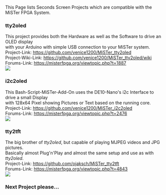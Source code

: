 This Page lists Seconds Screen Projects which are compatible with the MiSTer FPGA System.

### tty2oled  
This project provides both the Hardware as well as the Software to drive an OLED display   
with your Arduino with simple USB connection to your MiSTer system.  
Project-Link: https://github.com/venice1200/MiSTer_tty2oled  
Project-Wiki-Link: https://github.com/venice1200/MiSTer_tty2oled/wiki  
Forums-Link: https://misterfpga.org/viewtopic.php?t=1887  
<img src = https://github.com/venice1200/MiSTer_tty2oled/blob/main/Pictures/tty2oled_video.gif>  
  
### i2c2oled
This Bash-Script-MiSTer-Add-On uses the DE10-Nano's i2c Interface to drive a small Display  
with 128x64 Pixel showing Pictures or Text based on the running core.  
Project-Link: https://github.com/venice1200/MiSTer_i2c2oled  
Forums-Link: https://misterfpga.org/viewtopic.php?t=2476  
<img src =  https://raw.githubusercontent.com/venice1200/MiSTer_i2c2oled/main/Pictures/pressplay.gif>  
  
### tty2tft
The big brother of *tty2oled*, but capable of playing MJPEG videos and JPG pictures.  
Basically almost Plug'n'Play and almost the same setup and use as with *tty2oled*.  
Project-Link: https://github.com/ojaksch/MiSTer_tty2tft  
Forums-Link: https://misterfpga.org/viewtopic.php?t=4843  
<img src = https://github.com/ojaksch/MiSTer_tty2tft/blob/main/pictures/oled_tft.gif>  
  
### Next Project please...